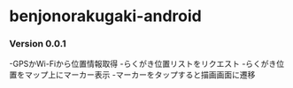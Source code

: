 # benjonorakugaki-android
### Version 0.0.1
-GPSかWi-Fiから位置情報取得
-らくがき位置リストをリクエスト
-らくがき位置をマップ上にマーカー表示
-マーカーをタップすると描画画面に遷移
